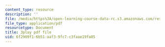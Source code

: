 ```yaml
---
content_type: resource
description: ''
file: /media/https%3A/open-learning-course-data-rc.s3.amazonaws.com/res-8-005-vibrations-and-waves-problem-solving-fall-2012/6f2909f16b51aaf39fc7c3faae19fa85_wF8vLZ9ceb0.pdf
file_type: application/pdf
resourcetype: Document
title: 3play pdf file
uid: 6f2909f1-6b51-aaf3-9fc7-c3faae19fa85
---
```

